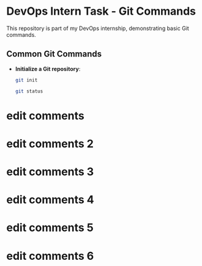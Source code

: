 # DevOps Intern Task - Git Commands

This repository is part of my DevOps internship, demonstrating basic Git commands.

## Common Git Commands

- **Initialize a Git repository**:
  ```bash
  git init

  git status
# edit comments
# edit comments 2
# edit comments 3
# edit comments 4
# edit comments 5
# edit comments 6